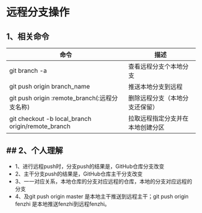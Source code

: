 # 远程分支操作

## 1、相关命令

| 命令                                                | 描述                             |
| --------------------------------------------------- | -------------------------------- |
| git branch -a                                       | 查看远程分支个本地分支           |
| git push origin branch_name                         | 推送本地分支到远程               |
| git push origin :remote_branch(:远程分支名称)       | 删除远程分支（本地分支还保留）   |
| git checkout   -b local_branch origin/remote_branch | 拉取远程指定分支并在本地创建分区 |

## ## 2、个人理解

+ 1、进行远程push时，分支push的结果是，GitHub仓库分支改变
+ 2、主干分支push的结果是，GitHub仓库主干分支改变
+ 3、一一对应关系，本地仓库的分支对应远程的仓库，本地的分支对应远程的分支
+ 4、及git push origin master  是本地主干推送到远程主干；git push origin fenzhi   是本地推送fenzhi到远程fenzhi。


